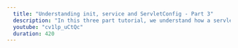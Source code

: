 ```yaml
---
  title: "Understanding init, service and ServletConfig - Part 3"
  description: "In this three part tutorial, we understand how a servlet is initialized, the methods that get called and the objects used on initialization and execution."
  youtube: "cv1lp_uCtQc"
  duration: 420
---
```

